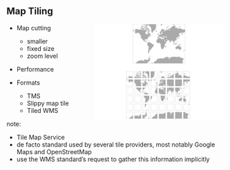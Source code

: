 ##  Map Tiling

<img style="background:none; border:none; box-shadow:none; float: right; max-width: 60%; max-height: 60%;" src="resources/maptiles.png">

- Map cutting 
    - smaller 
    - fixed size
    - zoom level 
    
- Performance

- Formats
    - TMS
    - Slippy map tile
    - Tiled WMS

note:
- Tile Map Service
- de facto standard used by several tile providers, most notably Google Maps and OpenStreetMap
- use the WMS standard’s request to gather this information implicitly
